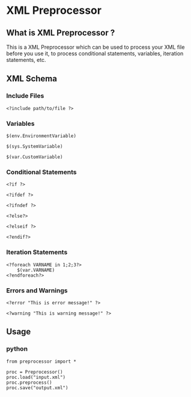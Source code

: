 # XML Preprocessor

## What is XML Preprocessor ?

This is a XML Preprocessor which can be used to process your XML file before you use it, to process conditional statements, variables, iteration statements, etc.

## XML Schema

### Include Files
```
<?include path/to/file ?>
```

### Variables
```
$(env.EnvironmentVariable)

$(sys.SystemVariable)

$(var.CustomVariable)
```

### Conditional Statements
```
<?if ?>

<?ifdef ?>

<?ifndef ?>

<?else?>

<?elseif ?>

<?endif?>
```

### Iteration Statements
```
<?foreach VARNAME in 1;2;3?>
    $(var.VARNAME)
<?endforeach?>
```

### Errors and Warnings
```
<?error "This is error message!" ?>

<?warning "This is warning message!" ?>
```

## Usage

### python
```
from preprocessor import *

proc = Preprocessor()
proc.load("input.xml")
proc.preprocess()
proc.save("output.xml")
```

